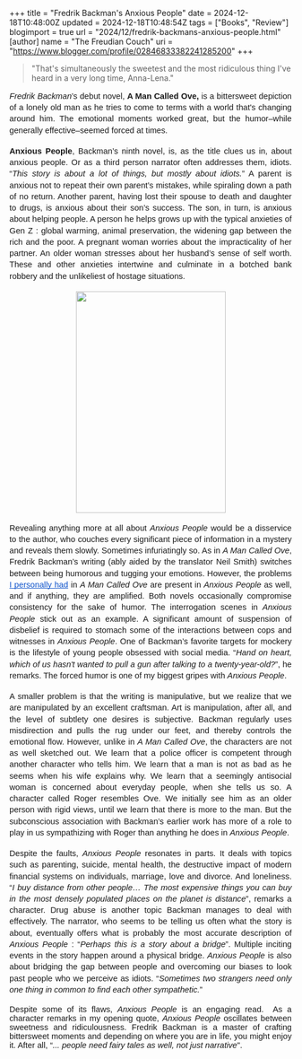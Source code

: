 +++
title = "Fredrik Backman's Anxious People"
date = 2024-12-18T10:48:00Z
updated = 2024-12-18T10:48:54Z
tags = ["Books", "Review"]
blogimport = true 
url = "2024/12/fredrik-backmans-anxious-people.html"
[author]
	name = "The Freudian Couch"
	uri = "https://www.blogger.com/profile/02846833382241285200"
+++

<blockquote>"That's simultaneously the sweetest and the most ridiculous thing I've heard in a very long time, Anna-Lena."</blockquote><p></p><span id="docs-internal-guid-f843a336-7fff-af76-7cdd-7948e6601e51"><p dir="ltr" style="line-height: 1.38; margin-bottom: 0pt; margin-top: 0pt; text-align: justify;"><span style="font-family: Arial, sans-serif; font-size: 11pt; font-style: italic; font-variant-alternates: normal; font-variant-east-asian: normal; font-variant-numeric: normal; font-variant-position: normal; vertical-align: baseline; white-space-collapse: preserve;">Fredrik Backman</span><span style="font-family: Arial, sans-serif; font-size: 11pt; font-variant-alternates: normal; font-variant-east-asian: normal; font-variant-numeric: normal; font-variant-position: normal; vertical-align: baseline; white-space-collapse: preserve;">’s debut novel, </span><span style="font-family: Arial, sans-serif; font-size: 11pt; font-variant-alternates: normal; font-variant-east-asian: normal; font-variant-numeric: normal; font-variant-position: normal; font-weight: 700; vertical-align: baseline; white-space-collapse: preserve;">A Man Called Ove,</span><span style="font-family: Arial, sans-serif; font-size: 11pt; font-variant-alternates: normal; font-variant-east-asian: normal; font-variant-numeric: normal; font-variant-position: normal; vertical-align: baseline; white-space-collapse: preserve;"> is a bittersweet depiction of a lonely old man as he tries to come to terms with a world that's changing around him. The emotional moments worked great, but the humor–while generally effective–seemed forced at times.&nbsp;</span></p><div style="text-align: justify;"><br /></div><p dir="ltr" style="line-height: 1.38; margin-bottom: 0pt; margin-top: 0pt; text-align: justify;"><span style="font-family: Arial, sans-serif; font-size: 11pt; font-variant-alternates: normal; font-variant-east-asian: normal; font-variant-numeric: normal; font-variant-position: normal; font-weight: 700; vertical-align: baseline; white-space-collapse: preserve;">Anxious People</span><span style="font-family: Arial, sans-serif; font-size: 11pt; font-variant-alternates: normal; font-variant-east-asian: normal; font-variant-numeric: normal; font-variant-position: normal; vertical-align: baseline; white-space-collapse: preserve;">, Backman’s ninth novel, is, as the title clues us in, about anxious people. Or as a third person narrator often addresses them, idiots. “</span><span style="font-family: Arial, sans-serif; font-size: 11pt; font-style: italic; font-variant-alternates: normal; font-variant-east-asian: normal; font-variant-numeric: normal; font-variant-position: normal; vertical-align: baseline; white-space-collapse: preserve;">This story is about a lot of things, but mostly about idiots.</span><span style="font-family: Arial, sans-serif; font-size: 11pt; font-variant-alternates: normal; font-variant-east-asian: normal; font-variant-numeric: normal; font-variant-position: normal; vertical-align: baseline; white-space-collapse: preserve;">” A parent is anxious not to repeat their own parent’s mistakes, while spiraling down a path of no return. Another parent, having lost their spouse to death and daughter to drugs, is anxious about their son’s success. The son, in turn, is anxious about helping people. A person he helps grows up with the typical anxieties of Gen Z : global warming, animal preservation, the widening gap between the rich and the poor. A pregnant woman worries about the impracticality of her partner. An older woman stresses about her husband’s sense of self worth. These and other anxieties intertwine and culminate in a botched bank robbery and the unlikeliest of hostage situations.</span></p><br /><p dir="ltr" style="line-height: 1.38; margin-bottom: 0pt; margin-top: 0pt; text-align: center;"><span style="font-family: Arial, sans-serif; font-size: 11pt; font-variant-alternates: normal; font-variant-east-asian: normal; font-variant-numeric: normal; font-variant-position: normal; vertical-align: baseline; white-space-collapse: preserve;"><span style="border: none; display: inline-block; height: 395px; overflow: hidden; width: 267px;"><img height="395" src="https://lh7-rt.googleusercontent.com/docsz/AD_4nXcMKt0amBd11FbbG_SPNHDjkWySQ2--mQkbWwxsXkxnaOf2-CKCcQWS0IbMh8N7cVXuwPuKHUgiKUZBpFs42s4igsCSj8oUcNl3XhXT1dtjze9m1In87_NyRk-JIei9qShJ0zuQGQ?key=kfSFHwZKnpO1B0i4ZYI3EkQD" style="margin-left: 0px; margin-top: 0px;" width="267" /></span></span></p><br /><p dir="ltr" style="line-height: 1.38; margin-bottom: 0pt; margin-top: 0pt; text-align: justify;"><span style="font-family: Arial, sans-serif; font-size: 11pt; font-variant-alternates: normal; font-variant-east-asian: normal; font-variant-numeric: normal; font-variant-position: normal; vertical-align: baseline; white-space-collapse: preserve;">Revealing anything more at all about <i>Anxious People</i> would be a disservice to the author, who couches every significant piece of information in a mystery and reveals them slowly. Sometimes infuriatingly so. As in </span><span style="font-family: Arial, sans-serif; font-size: 11pt; font-style: italic; font-variant-alternates: normal; font-variant-east-asian: normal; font-variant-numeric: normal; font-variant-position: normal; vertical-align: baseline; white-space-collapse: preserve;">A Man Called Ove</span><span style="font-family: Arial, sans-serif; font-size: 11pt; font-variant-alternates: normal; font-variant-east-asian: normal; font-variant-numeric: normal; font-variant-position: normal; vertical-align: baseline; white-space-collapse: preserve;">, Fredrik Backman’s writing (ably aided by the translator Neil Smith) switches between being humorous and tugging your emotions. However, the problems </span><a href="https://www.thefreudiancouch.com/2022/05/review-of-man-called-ove-by-fredrik.html" style="text-decoration-line: none;"><span style="color: #1155cc; font-family: Arial, sans-serif; font-size: 11pt; font-variant-alternates: normal; font-variant-east-asian: normal; font-variant-numeric: normal; font-variant-position: normal; text-decoration-line: underline; text-decoration-skip-ink: none; vertical-align: baseline; white-space-collapse: preserve;">I personally had</span></a><span style="font-family: Arial, sans-serif; font-size: 11pt; font-variant-alternates: normal; font-variant-east-asian: normal; font-variant-numeric: normal; font-variant-position: normal; vertical-align: baseline; white-space-collapse: preserve;"> in </span><span style="font-family: Arial, sans-serif; font-size: 11pt; font-style: italic; font-variant-alternates: normal; font-variant-east-asian: normal; font-variant-numeric: normal; font-variant-position: normal; vertical-align: baseline; white-space-collapse: preserve;">A Man Called Ove</span><span style="font-family: Arial, sans-serif; font-size: 11pt; font-variant-alternates: normal; font-variant-east-asian: normal; font-variant-numeric: normal; font-variant-position: normal; vertical-align: baseline; white-space-collapse: preserve;"> are present in <i>Anxious People</i> as well, and if anything, they are amplified. Both novels occasionally compromise consistency for the sake of humor. The interrogation scenes in <i>Anxious People</i> stick out as an example. A significant amount of suspension of disbelief is required to stomach some of the interactions between cops and witnesses in </span><span style="font-family: Arial, sans-serif; font-size: 11pt; font-variant-alternates: normal; font-variant-east-asian: normal; font-variant-numeric: normal; font-variant-position: normal; vertical-align: baseline; white-space-collapse: preserve;"><i>Anxious People</i></span><span style="font-family: Arial, sans-serif; font-size: 11pt; font-variant-alternates: normal; font-variant-east-asian: normal; font-variant-numeric: normal; font-variant-position: normal; vertical-align: baseline; white-space-collapse: preserve;">. One of Backman’s favorite targets for mockery is the lifestyle of young people obsessed with social media. “</span><span style="font-family: Arial, sans-serif; font-size: 11pt; font-style: italic; font-variant-alternates: normal; font-variant-east-asian: normal; font-variant-numeric: normal; font-variant-position: normal; vertical-align: baseline; white-space-collapse: preserve;">Hand on heart, which of us hasn't wanted to pull a gun after talking to a twenty-year-old?</span><span style="font-family: Arial, sans-serif; font-size: 11pt; font-variant-alternates: normal; font-variant-east-asian: normal; font-variant-numeric: normal; font-variant-position: normal; vertical-align: baseline; white-space-collapse: preserve;">”, he remarks. The forced humor is one of my biggest gripes with <i>Anxious People</i>.&nbsp;</span></p><div style="text-align: justify;"><br /></div><p dir="ltr" style="line-height: 1.38; margin-bottom: 0pt; margin-top: 0pt; text-align: justify;"><span style="font-family: Arial, sans-serif; font-size: 11pt; font-variant-alternates: normal; font-variant-east-asian: normal; font-variant-numeric: normal; font-variant-position: normal; vertical-align: baseline; white-space-collapse: preserve;">A smaller problem is that the writing is manipulative, but we realize that we are manipulated by an excellent craftsman. Art is manipulation, after all, and the level of subtlety one desires is subjective. Backman regularly uses misdirection and pulls the rug under our feet, and thereby controls the emotional flow. However, unlike in </span><span style="font-family: Arial, sans-serif; font-size: 11pt; font-style: italic; font-variant-alternates: normal; font-variant-east-asian: normal; font-variant-numeric: normal; font-variant-position: normal; vertical-align: baseline; white-space-collapse: preserve;">A Man Called Ove</span><span style="font-family: Arial, sans-serif; font-size: 11pt; font-variant-alternates: normal; font-variant-east-asian: normal; font-variant-numeric: normal; font-variant-position: normal; vertical-align: baseline; white-space-collapse: preserve;">, the characters are not as well sketched out. We learn that a police officer is competent through another character who tells him. We learn that a man is not as bad as he seems when his wife explains why. We learn that a seemingly antisocial woman is concerned about everyday people, when she tells us so. A character called Roger resembles Ove. We initially see him as an older person with rigid views, until we learn that there is more to the man. But the subconscious association with Backman’s earlier work has more of a role to play in us sympathizing with Roger than anything he does in <i>Anxious People</i>.</span></p><div style="text-align: justify;"><br /></div><p dir="ltr" style="line-height: 1.38; margin-bottom: 0pt; margin-top: 0pt; text-align: justify;"><span style="font-family: Arial, sans-serif; font-size: 11pt; font-variant-alternates: normal; font-variant-east-asian: normal; font-variant-numeric: normal; font-variant-position: normal; vertical-align: baseline; white-space-collapse: preserve;">Despite the faults, <i>Anxious People</i> resonates in parts. It deals with topics such as parenting, suicide, mental health, the destructive impact of modern financial systems on individuals, marriage, love and divorce. And loneliness. “</span><span style="font-family: Arial, sans-serif; font-size: 11pt; font-style: italic; font-variant-alternates: normal; font-variant-east-asian: normal; font-variant-numeric: normal; font-variant-position: normal; vertical-align: baseline; white-space-collapse: preserve;">I buy distance from other people… The most expensive things you can buy in the most densely populated places on the planet is distance</span><span style="font-family: Arial, sans-serif; font-size: 11pt; font-variant-alternates: normal; font-variant-east-asian: normal; font-variant-numeric: normal; font-variant-position: normal; vertical-align: baseline; white-space-collapse: preserve;">”, remarks a character. Drug abuse is another topic Backman manages to deal with effectively. The narrator, who seems to be telling us often what the story is about, eventually offers what is probably the most accurate description of <i>Anxious People</i> : “</span><span style="font-family: Arial, sans-serif; font-size: 11pt; font-style: italic; font-variant-alternates: normal; font-variant-east-asian: normal; font-variant-numeric: normal; font-variant-position: normal; vertical-align: baseline; white-space-collapse: preserve;">Perhaps this is a story about a bridge</span><span style="font-family: Arial, sans-serif; font-size: 11pt; font-variant-alternates: normal; font-variant-east-asian: normal; font-variant-numeric: normal; font-variant-position: normal; vertical-align: baseline; white-space-collapse: preserve;">”. Multiple inciting events in the story happen around a physical bridge. </span><span style="font-family: Arial, sans-serif; font-size: 11pt; font-style: italic; font-variant-alternates: normal; font-variant-east-asian: normal; font-variant-numeric: normal; font-variant-position: normal; vertical-align: baseline; white-space-collapse: preserve;">Anxious People</span><span style="font-family: Arial, sans-serif; font-size: 11pt; font-variant-alternates: normal; font-variant-east-asian: normal; font-variant-numeric: normal; font-variant-position: normal; vertical-align: baseline; white-space-collapse: preserve;"> is also about bridging the gap between people and overcoming our biases to look past people who we perceive as idiots. “</span><span style="font-family: Arial, sans-serif; font-size: 11pt; font-style: italic; font-variant-alternates: normal; font-variant-east-asian: normal; font-variant-numeric: normal; font-variant-position: normal; vertical-align: baseline; white-space-collapse: preserve;">Sometimes two strangers need only one thing in common to find each other sympathetic.</span><span style="font-family: Arial, sans-serif; font-size: 11pt; font-variant-alternates: normal; font-variant-east-asian: normal; font-variant-numeric: normal; font-variant-position: normal; vertical-align: baseline; white-space-collapse: preserve;">”&nbsp;</span></p><div style="text-align: justify;"><br /></div><span style="font-family: Arial, sans-serif; font-size: 11pt; font-variant-alternates: normal; font-variant-east-asian: normal; font-variant-numeric: normal; font-variant-position: normal; vertical-align: baseline; white-space-collapse: preserve;"><div style="text-align: justify;"><span style="font-size: 11pt; font-variant-alternates: normal; font-variant-east-asian: normal; font-variant-numeric: normal; font-variant-position: normal; vertical-align: baseline;">Despite some of its flaws, <i>Anxious People</i> is an engaging read.  </span><span style="font-size: 11pt;">As a character remarks in my opening quote, </span><i style="font-size: 11pt;">Anxious People</i><span style="font-size: 11pt;"> oscillates between sweetness and ridiculousness. </span><span style="font-size: 11pt; font-variant-alternates: normal; font-variant-east-asian: normal; font-variant-numeric: normal; font-variant-position: normal; vertical-align: baseline;">Fredrik Backman is a master of crafting bittersweet moments and depending on where you are in life, you might enjoy it. After all, “</span><span style="font-size: 11pt; font-style: italic; font-variant-alternates: normal; font-variant-east-asian: normal; font-variant-numeric: normal; font-variant-position: normal; vertical-align: baseline;">... people need fairy tales as well, not just narrative</span><span style="font-size: 11pt; font-variant-alternates: normal; font-variant-east-asian: normal; font-variant-numeric: normal; font-variant-position: normal; vertical-align: baseline;">".&nbsp; </span></div></span></span>
